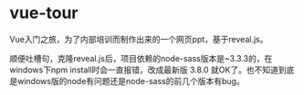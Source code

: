 # vue-tour
Vue入门之旅，为了内部培训而制作出来的一个网页ppt，基于reveal.js。

顺便吐槽句，克隆reveal.js后，项目依赖的node-sass版本是~3.3.3的，在windows下npm install时会一直报错，改成最新版 3.8.0 就OK了。也不知道到底是windows版的node有问题还是node-sass的前几个版本有bug。